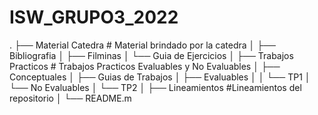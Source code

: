 # ISW_GRUPO3_2022
.
├── Material Catedra         # Material brindado por la catedra
│   ├── Bibliografia
│   ├── Filminas
│   └── Guia de Ejercicios
│
├── Trabajos Practicos       # Trabajos Practicos Evaluables y No Evaluables
│   ├── Conceptuales
│   ├── Guias de Trabajos
│   ├── Evaluables
│   │   └── TP1
│   └── No Evaluables
│       └── TP2
│
├── Lineamientos             #Lineamientos del repositorio
│
└── README.m
